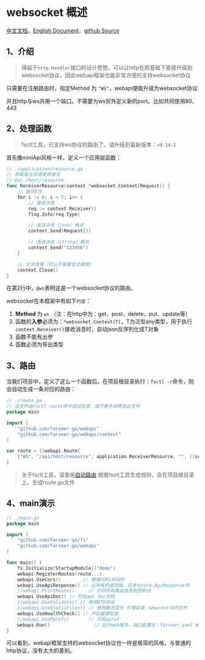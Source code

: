 # websocket 概述
[中文文档](https://farseer-go.github.io/doc/)、[English Document](https://farseer-go.github.io/doc/#/en-us/)、[github Source](https://github.com/farseer-go/webapi)

## 1、介绍
> 得益于`http.Handler`接口的设计思想。可以让http在原基础下直接升级到websocket协议，因此webapi框架也能非常方便的支持websocket协议

只需要在注册路由时，指定Method 为 `"WS"`，webapi便能升级为websocket协议

并且http与ws共用一个端口。不需要为ws另外定义新的port。比如共同使用80、443

## 2、处理函数
> fsctl工具，已支持ws协议的路由了。请升级到最新版本：`v0.14.2`

首先像miniApi风格一样，定义一个应用层函数：
```go
// ./application/resource.go
// 获取宿主资源使用情况
// @ws /host/resource
func ReceiverResource(context *websocket.Context[Request]) {
	// 循环5次
	for i := 0; i < 5; i++ {
		// 接收消息
		req := context.Receiver()
		flog.Info(req.Type)

		// 发送消息（json）格式
		context.Send(Request{})

		// 发送消息（string）格式
		context.Send("123456")
	}

	// 关闭连接（可以不需要显式调用）
	context.Close()
}
```
在第2行中，`@ws`表明这是一个websocket协议的路由。

websocket在本框架中有如下`约定`：
1. **Method** 为 `ws` （注：在http中为：get、post、delete、put、update等）
2. 函数的**入参**必须为：`*websocket.Context[T]`，T为泛型any类型，用于执行`context.Receiver()`接收消息时，自动json反序列化成T对象
3. 函数不能有出参
4. 函数必须为导出类型

## 3、路由
当我们项目中，定义了这么一个函数后。在项目根目录执行：`fsctl -r`命令，则会自动生成一条对应的路由：
```go
// ./route.go
// 该文件由fsctl route命令自动生成，请不要手动修改此文件
package main

import (
	"github.com/farseer-go/webapi"
	"github.com/farseer-go/webapi/context"
)

var route = []webapi.Route{
    {"WS", "/api/host/resource", application.ReceiverResource, "", []context.IFilter{}, []string{"context"}},
}
```
> 关于fsctl工具，请查阅[自动路由](web/webapi/minimalApi/autoRoute)
根据fsctl工具生成规则，会在项目根目录上，生成route.go文件
## 4、main演示
```go
// ./main.go
package main

import (
	"github.com/farseer-go/fs"
	"github.com/farseer-go/webapi"
)

func main() {
	fs.Initialize[StartupModule]("demo")
	webapi.RegisterRoutes(route...)
	webapi.UseCors()        // 使用CORS中间件
	webapi.UseApiResponse() // 让所有的返回值，包含在core.ApiResponse中
	//webapi.PrintRoute()     // 打印所有路由信息到控制台
	webapi.UseApiDoc() // 开启api doc文档
	//webapi.UseValidate() // 使用DTO验证
	//webapi.UseStaticFiles() // 使用静态文件 在根目录./wwwroot中的文件
	webapi.UseHealthCheck() // 开启健康检查
	//webapi.UsePprof()       // 开启pprof
	webapi.Run()                // 运行web服务，端口配置在：farseer.yaml Webapi.Url 配置节点
}
```

可以看到，webapi框架支持的websocket协议也一样是极简的风格，与普通的http协议，没有太大的差别。